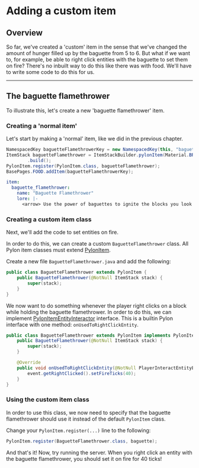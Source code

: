# Adding a custom item

## Overview

So far, we've created a 'custom' item in the sense that we've changed the amount of hunger filled up by the baguette from 5 to 6. But what if we want to, for example, be able to right click entities with the baguette to set them on fire? There's no inbuilt way to do this like there was with food. We'll have to write some code to do this for us.

---

## The baguette flamethrower

To illustrate this, let's create a new 'baguette flamethrower' item.

### Creating a 'normal item'

Let's start by making a 'normal' item, like we did in the previous chapter.

```java title="MyAddon.java"
NamespacedKey baguetteFlamethrowerKey = new NamespacedKey(this, "baguette_flamethrower");
ItemStack baguetteFlamethrower = ItemStackBuilder.pylonItem(Material.BREAD, baguetteFlamethrowerKey)
        .build();
PylonItem.register(PylonItem.class, baguetteFlamethrower);
BasePages.FOOD.addItem(baguetteFlamethrowerKey);
```

```yaml title="en.yml"
item:
  baguette_flamethrower:
    name: "Baguette Flamethrower"
    lore: |-
      <arrow> Use the power of baguettes to ignite the blocks you look at
```

### Creating a custom item class

Next, we'll add the code to set entities on fire.

In order to do this, we can create a custom `BaguetteFlamethrower` class. All Pylon item classes must extend [PylonItem].

Create a new file `BaguetteFlamethrower.java` and add the following:

```java title="BaguetteFlamethrower.java"
public class BaguetteFlamethrower extends PylonItem {
    public BaguetteFlamethrower(@NotNull ItemStack stack) {
        super(stack);
    }
}
```

We now want to do something whenever the player right clicks on a block while holding the baguette flamethrower. In order to do this, we can implement [PylonItemEntityInteractor] interface. This is a builtin Pylon interface with one method: `onUsedToRightClickEntity`.

```java title="BaguetteFlamethrower" hl_lines="6-9"
public class BaguetteFlamethrower extends PylonItem implements PylonItemEntityInteractor {
    public BaguetteFlamethrower(@NotNull ItemStack stack) {
        super(stack);
    }

    @Override
    public void onUsedToRightClickEntity(@NotNull PlayerInteractEntityEvent event) {
        event.getRightClicked().setFireTicks(40);
    }
}
```

### Using the custom item class

In order to use this class, we now need to specify that the baguette flamethrower should use it instead of the default `PylonItem` class.

Change your `PylonItem.register(...)` line to the following:

```java
PylonItem.register(BaguetteFlamethrower.class, baguette);
```

And that's it! Now, try running the server. When you right click an entity with the baguette flamethrower, you should set it on fire for 40 ticks!

[PylonItem]: https://pylonmc.github.io/pylon-core/docs/javadoc/io/github/pylonmc/pylon/core/item/PylonItem.html
[PylonItemEntityInteractor]: https://pylonmc.github.io/pylon-core/docs/javadoc/io/github/pylonmc/pylon/core/item/base/PylonItemEntityInteractor.html
